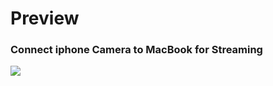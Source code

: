 # Preview

### Connect iphone Camera to MacBook for Streaming

[![](https://i.ytimg.com/vi/ISRg8RXq230/mqdefault.jpg)](https://youtu.be/ISRg8RXq230)
